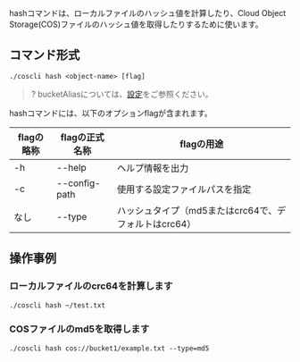 hashコマンドは、ローカルファイルのハッシュ値を計算したり、Cloud Object Storage(COS)ファイルのハッシュ値を取得したりするために使います。

## コマンド形式


```plaintext
./coscli hash <object-name> [flag]
```

>? bucketAliasについては、[設定](https://intl.cloud.tencent.com/document/product/436/43265)をご参照ください。
>

hashコマンドには、以下のオプションflagが含まれます。

| flagの略称 | flagの正式名称     | flagの用途                              |
| --------- | ------------- | -------------------------------------- |
| -h        | --help        | ヘルプ情報を出力                           |
| -c        | --config-path | 使用する設定ファイルパスを指定               |
|     なし      | --type        | ハッシュタイプ（md5またはcrc64で、デフォルトはcrc64） |

## 操作事例

### ローカルファイルのcrc64を計算します

```plaintext
./coscli hash ~/test.txt
```

### COSファイルのmd5を取得します

```plaintext
./coscli hash cos://bucket1/example.txt --type=md5
```
